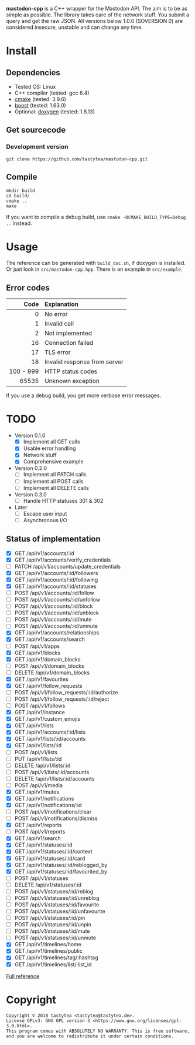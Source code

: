 **mastodon-cpp** is a C++ wrapper for the Mastodon API. The aim is to be as simple as possible.
The library takes care of the network stuff. You submit a query and get the raw JSON.
All versions below 1.0.0 (SOVERSION 0) are considered insecure, unstable and can change any time.

# Install

## Dependencies

 * Tested OS: Linux
 * C++ compiler (tested: gcc 6.4)
 * [cmake](https://cmake.org/) (tested: 3.9.6)
 * [boost](http://www.boost.org/) (tested: 1.63.0)
 * Optional: [doxygen](https://www.stack.nl/~dimitri/doxygen/) (tested: 1.8.13)

## Get sourcecode

### Development version

    git clone https://github.com/tastytea/mastodon-cpp.git

## Compile

    mkdir build
    cd build/
    cmake ..
    make

If you want to compile a debug build, use `cmake -DCMAKE_BUILD_TYPE=Debug ..`
instead.

# Usage

The reference can be generated with `build_doc.sh`, if doxygen is installed. Or just look in `src/mastodon-cpp.hpp`. There is an example in `src/example`.

## Error codes

|      Code | Explanation                   |
| --------: |:------------------------------|
|         0 | No error                      |
|         1 | Invalid call                  |
|         2 | Not implemented               |
|        16 | Connection failed             |
|        17 | TLS error                     |
|        18 | Invalid response from server  |
| 100 - 999 | HTTP status codes             |
|     65535 | Unknown exception             |

If you use a debug build, you get more verbose error messages.

# TODO

 * Version 0.1.0
    * [x] Implement all GET calls
    * [x] Usable error handling
    * [x] Network stuff
    * [x] Comprehensive example
 * Version 0.2.0
     * [ ] Implement all PATCH calls
     * [ ] Implement all POST calls
     * [ ] Implement all DELETE calls
 * Version 0.3.0
    * [ ] Handle HTTP statuses 301 & 302
 * Later
    * [ ] Escape user input
    * [ ] Asynchronous I/O

## Status of implementation

 * [x] GET /api/v1/accounts/:id
 * [x] GET /api/v1/accounts/verify_credentials
 * [ ] PATCH /api/v1/accounts/update_credentials
 * [x] GET /api/v1/accounts/:id/followers
 * [x] GET /api/v1/accounts/:id/following
 * [x] GET /api/v1/accounts/:id/statuses
 * [ ] POST /api/v1/accounts/:id/follow
 * [ ] POST /api/v1/accounts/:id/unfollow
 * [ ] POST /api/v1/accounts/:id/block
 * [ ] POST /api/v1/accounts/:id/unblock
 * [ ] POST /api/v1/accounts/:id/mute
 * [ ] POST /api/v1/accounts/:id/unmute
 * [x] GET /api/v1/accounts/relationships
 * [x] GET /api/v1/accounts/search
 * [ ] POST /api/v1/apps
 * [x] GET /api/v1/blocks
 * [x] GET /api/v1/domain_blocks
 * [ ] POST /api/v1/domain_blocks
 * [ ] DELETE /api/v1/domain_blocks
 * [x] GET /api/v1/favourites
 * [x] GET /api/v1/follow_requests
 * [ ] POST /api/v1/follow_requests/:id/authorize
 * [ ] POST /api/v1/follow_requests/:id/reject
 * [ ] POST /api/v1/follows
 * [x] GET /api/v1/instance
 * [x] GET /api/v1/custom_emojis
 * [x] GET /api/v1/lists
 * [x] GET /api/v1/accounts/:id/lists
 * [x] GET /api/v1/lists/:id/accounts
 * [x] GET /api/v1/lists/:id
 * [ ] POST /api/v1/lists
 * [ ] PUT /api/v1/lists/:id
 * [ ] DELETE /api/v1/lists/:id
 * [ ] POST /api/v1/lists/:id/accounts
 * [ ] DELETE /api/v1/lists/:id/accounts
 * [ ] POST /api/v1/media
 * [x] GET /api/v1/mutes
 * [x] GET /api/v1/notifications
 * [x] GET /api/v1/notifications/:id
 * [ ] POST /api/v1/notifications/clear
 * [ ] POST /api/v1/notifications/dismiss
 * [x] GET /api/v1/reports
 * [ ] POST /api/v1/reports
 * [x] GET /api/v1/search
 * [x] GET /api/v1/statuses/:id
 * [x] GET /api/v1/statuses/:id/context
 * [x] GET /api/v1/statuses/:id/card
 * [x] GET /api/v1/statuses/:id/reblogged_by
 * [x] GET /api/v1/statuses/:id/favourited_by
 * [ ] POST /api/v1/statuses
 * [ ] DELETE /api/v1/statuses/:id
 * [ ] POST /api/v1/statuses/:id/reblog
 * [ ] POST /api/v1/statuses/:id/unreblog
 * [ ] POST /api/v1/statuses/:id/favourite
 * [ ] POST /api/v1/statuses/:id/unfavourite
 * [ ] POST /api/v1/statuses/:id/pin
 * [ ] POST /api/v1/statuses/:id/unpin
 * [ ] POST /api/v1/statuses/:id/mute
 * [ ] POST /api/v1/statuses/:id/unmute
 * [x] GET /api/v1/timelines/home
 * [x] GET /api/v1/timelines/public
 * [x] GET /api/v1/timelines/tag/:hashtag
 * [x] GET /api/v1/timelines/list/:list_id

[Full reference](https://github.com/tootsuite/documentation/blob/master/Using-the-API/API.md)

# Copyright

    Copyright © 2018 tastytea <tastytea@tastytea.de>.
    License GPLv3: GNU GPL version 3 <https://www.gnu.org/licenses/gpl-3.0.html>.
    This program comes with ABSOLUTELY NO WARRANTY. This is free software,
    and you are welcome to redistribute it under certain conditions.
